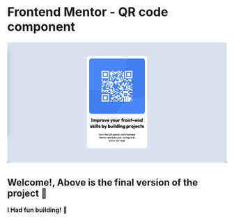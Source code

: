 # Frontend Mentor - QR code component

![Design preview for the QR code component coding challenge](./images/Screen-shot-qr.png)

## Welcome!, Above is the final version of the project 👋

**I Had fun building!** 🚀
